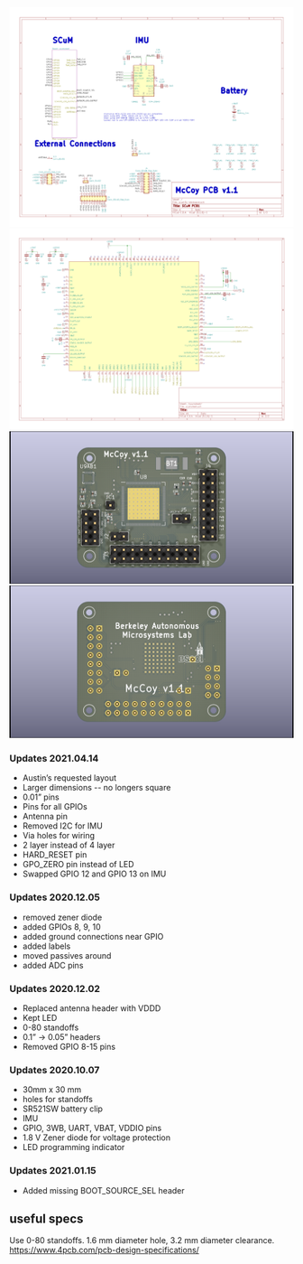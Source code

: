 ![Schematic page 1](pictures/scum3c-devboard_schematic_Page_1.png)
![Schematic page 2](pictures/scum3c-devboard_schematic_Page_2.png)
![3D front](pictures/scum3c-devboard.png)
![3D back](pictures/scum3c-devboard_back.png)

### Updates 2021.04.14
- Austin’s requested layout
- Larger dimensions -- no longers square
- 0.01” pins
- Pins for all GPIOs
- Antenna pin
- Removed I2C for IMU
- Via holes for wiring
- 2 layer instead of 4 layer
- HARD_RESET pin
- GPO_ZERO pin instead of LED
- Swapped GPIO 12 and 	GPIO 13 on IMU

### Updates 2020.12.05
- removed zener diode
- added GPIOs 8, 9, 10
- added ground connections near GPIO
- added labels
- moved passives around
- added ADC pins

### Updates 2020.12.02
- Replaced antenna header with VDDD
- Kept LED
- 0-80 standoffs
- 0.1” -> 0.05” headers
- Removed GPIO 8-15 pins


### Updates 2020.10.07
- 30mm x 30 mm
- holes for standoffs
- SR521SW battery clip
- IMU
- GPIO, 3WB, UART, VBAT, VDDIO pins
- 1.8 V Zener diode for voltage protection
- LED programming indicator

### Updates 2021.01.15
- Added missing BOOT_SOURCE_SEL header


## useful specs
Use 0-80 standoffs. 1.6 mm diameter hole, 3.2 mm diameter clearance. https://www.4pcb.com/pcb-design-specifications/
